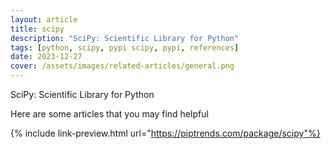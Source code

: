 ```yaml
---
layout: article
title: scipy
description: "SciPy: Scientific Library for Python"
tags: [python, scipy, pypi scipy, pypi, references]
date: 2023-12-27
cover: /assets/images/related-articles/general.png
---
```


SciPy: Scientific Library for Python

Here are some articles that you may find helpful

{% include link-preview.html url="https://piptrends.com/package/scipy"%}